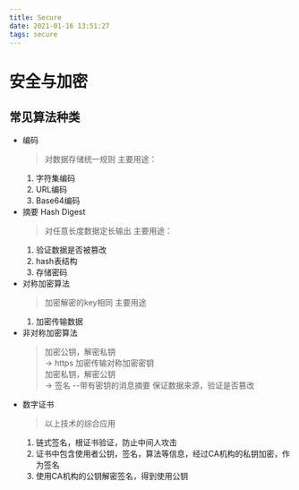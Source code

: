 ```yaml
---
title: Secure
date: 2021-01-16 13:51:27
tags: secure
---
```

安全与加密
=====
常见算法种类
---
* 编码
  >对数据存储统一规则
  主要用途：
  1. 字符集编码
  2. URL编码
  3. Base64编码
* 摘要 Hash Digest
  >对任意长度数据定长输出
  主要用途：
  1. 验证数据是否被篡改
  2. hash表结构
  3. 存储密码
* 对称加密算法
  >加密解密的key相同 主要用途
  1. 加密传输数据
* 非对称加密算法
  >加密公钥，解密私钥  
  -> https 加密传输对称加密密钥  
  >加密私钥，解密公钥  
  -> 签名 --带有密钥的消息摘要 保证数据来源，验证是否篡改
* 数字证书
  >以上技术的综合应用
  1. 链式签名，根证书验证，防止中间人攻击
  2. 证书中包含使用者公钥，签名，算法等信息，经过CA机构的私钥加密，作为签名
  3. 使用CA机构的公钥解密签名，得到使用公钥
